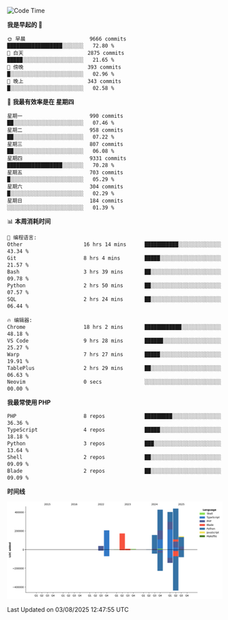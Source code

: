 <!--START_SECTION:waka-->
![Code Time](http://img.shields.io/badge/Code%20Time-3%2C934%20hrs%2028%20mins-blue)

**我是早起的 🐤** 

```text
🌞 早晨                     9666 commits        ██████████████████░░░░░░░   72.80 % 
🌆 白天                     2875 commits        █████░░░░░░░░░░░░░░░░░░░░   21.65 % 
🌃 傍晚                     393 commits         █░░░░░░░░░░░░░░░░░░░░░░░░   02.96 % 
🌙 晚上                     343 commits         █░░░░░░░░░░░░░░░░░░░░░░░░   02.58 % 
```
📅 **我最有效率是在 星期四** 

```text
星期一                      990 commits         ██░░░░░░░░░░░░░░░░░░░░░░░   07.46 % 
星期二                      958 commits         ██░░░░░░░░░░░░░░░░░░░░░░░   07.22 % 
星期三                      807 commits         ██░░░░░░░░░░░░░░░░░░░░░░░   06.08 % 
星期四                      9331 commits        ██████████████████░░░░░░░   70.28 % 
星期五                      703 commits         █░░░░░░░░░░░░░░░░░░░░░░░░   05.29 % 
星期六                      304 commits         █░░░░░░░░░░░░░░░░░░░░░░░░   02.29 % 
星期日                      184 commits         ░░░░░░░░░░░░░░░░░░░░░░░░░   01.39 % 
```


📊 **本周消耗时间** 

```text
💬 编程语言: 
Other                    16 hrs 14 mins      ███████████░░░░░░░░░░░░░░   43.34 % 
Git                      8 hrs 4 mins        █████░░░░░░░░░░░░░░░░░░░░   21.57 % 
Bash                     3 hrs 39 mins       ██░░░░░░░░░░░░░░░░░░░░░░░   09.78 % 
Python                   2 hrs 50 mins       ██░░░░░░░░░░░░░░░░░░░░░░░   07.57 % 
SQL                      2 hrs 24 mins       ██░░░░░░░░░░░░░░░░░░░░░░░   06.44 % 

🔥 编辑器: 
Chrome                   18 hrs 2 mins       ████████████░░░░░░░░░░░░░   48.18 % 
VS Code                  9 hrs 28 mins       ██████░░░░░░░░░░░░░░░░░░░   25.27 % 
Warp                     7 hrs 27 mins       █████░░░░░░░░░░░░░░░░░░░░   19.91 % 
TablePlus                2 hrs 29 mins       ██░░░░░░░░░░░░░░░░░░░░░░░   06.63 % 
Neovim                   0 secs              ░░░░░░░░░░░░░░░░░░░░░░░░░   00.00 % 
```

**我最常使用 PHP** 

```text
PHP                      8 repos             █████████░░░░░░░░░░░░░░░░   36.36 % 
TypeScript               4 repos             █████░░░░░░░░░░░░░░░░░░░░   18.18 % 
Python                   3 repos             ███░░░░░░░░░░░░░░░░░░░░░░   13.64 % 
Shell                    2 repos             ██░░░░░░░░░░░░░░░░░░░░░░░   09.09 % 
Blade                    2 repos             ██░░░░░░░░░░░░░░░░░░░░░░░   09.09 % 
```



**时间线**

![Lines of Code chart](https://raw.githubusercontent.com/abrahamgreyson/abrahamgreyson/main/assets/bar_graph.png)


 Last Updated on 03/08/2025 12:47:55 UTC
<!--END_SECTION:waka-->
